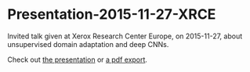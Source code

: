 # Presentation-2015-11-27-XRCE
Invited talk given at Xerox Research Center Europe, on 2015-11-27, about unsupervised domain adaptation and deep CNNs.

Check out [the presentation](http://twitwi.github.io/Presentation-2015-11-27-XRCE/) or [a pdf export](http://twitwi.github.io/Presentation-2015-11-27-XRCE/Presentation-2015-11-27-XRCE.pdf).
